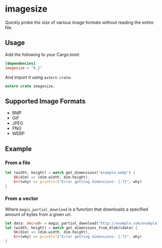 # imagesize
Quickly probe the size of various image formats without reading the entire file.

## Usage
Add the following to your Cargo.toml:
```toml
[dependencies]
imagesize = "0.2"
```
And import it using `extern crate`:
```rust
extern crate imagesize;
```

## Supported Image Formats
* BMP
* GIF
* JPEG
* PNG
* WEBP

## Example
### From a file
```rust
let (width, height) = match get_dimensions("example.webp") {
    Ok(dim) => (dim.width, dim.height),
    Err(why) => println!("Error getting dimensions: {:?}", why)
}
```

### From a vector
Where `magic_partial_download` is a function that downloads a specified amount of bytes from a given url.
```rust
let data: Vec<u8> = magic_partial_download("http://example.com/example.jpg", 0x200);
let (width, height) = match get_dimensions_from_blob(&data) {
    Ok(dim) => (dim.width, dim.height),
    Err(why) => println!("Error getting dimensions: {:?}", why)
}
```
